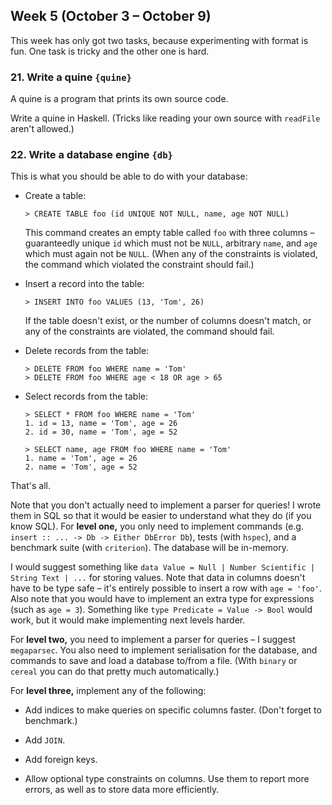 ## Week 5 (October 3 – October 9)

This week has only got two tasks, because experimenting with format is fun. One task is tricky and the other one is hard.

### 21. Write a quine `{quine}`

A quine is a program that prints its own source code.

Write a quine in Haskell. (Tricks like reading your own source with `readFile` aren't allowed.)

### 22. Write a database engine `{db}`

This is what you should be able to do with your database:

* Create a table:

  ```
  > CREATE TABLE foo (id UNIQUE NOT NULL, name, age NOT NULL)
  ```

  This command creates an empty table called `foo` with three columns – guaranteedly unique `id` which must not be `NULL`, arbitrary `name`, and `age` which must again not be `NULL`. (When any of the constraints is violated, the command which violated the constraint should fail.)

* Insert a record into the table:

  ```
  > INSERT INTO foo VALUES (13, 'Tom', 26)
  ```

  If the table doesn't exist, or the number of columns doesn't match, or any of the constraints are violated, the command should fail.

* Delete records from the table:

  ```
  > DELETE FROM foo WHERE name = 'Tom'
  > DELETE FROM foo WHERE age < 18 OR age > 65
  ```

* Select records from the table:

  ```
  > SELECT * FROM foo WHERE name = 'Tom'
  1. id = 13, name = 'Tom', age = 26
  2. id = 30, name = 'Tom', age = 52

  > SELECT name, age FROM foo WHERE name = 'Tom'
  1. name = 'Tom', age = 26
  2. name = 'Tom', age = 52
  ```

That's all.

Note that you don't actually need to implement a parser for queries! I wrote them in SQL so that it would be easier to understand what they do (if you know SQL). For **level one,** you only need to implement commands (e.g. `insert :: ... -> Db -> Either DbError Db`), tests (with `hspec`), and a benchmark suite (with `criterion`). The database will be in-memory.

I would suggest something like `data Value = Null | Number Scientific | String Text | ...` for storing values. Note that data in columns doesn't have to be type safe – it's entirely possible to insert a row with `age = 'foo'`. Also note that you would have to implement an extra type for expressions (such as `age = 3`). Something like `type Predicate = Value -> Bool` would work, but it would make implementing next levels harder.

For **level two,** you need to implement a parser for queries – I suggest `megaparsec`. You also need to implement serialisation for the database, and commands to save and load a database to/from a file. (With `binary` or `cereal` you can do that pretty much automatically.)

For **level three,** implement any of the following:

  * Add indices to make queries on specific columns faster. (Don't forget to benchmark.)

  * Add `JOIN`.

  * Add foreign keys.

  * Allow optional type constraints on columns. Use them to report more errors, as well as to store data more efficiently.
